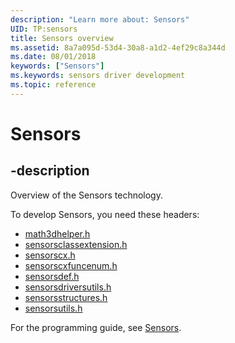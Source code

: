 ```yaml
---
description: "Learn more about: Sensors"
UID: TP:sensors
title: Sensors overview
ms.assetid: 8a7a095d-53d4-30a8-a1d2-4ef29c8a344d
ms.date: 08/01/2018
keywords: ["Sensors"]
ms.keywords: sensors driver development
ms.topic: reference
---
```


# Sensors

## -description

Overview of the Sensors technology.

To develop Sensors, you need these headers:

 * [math3dhelper.h](../math3dhelper/index.md)
 * [sensorsclassextension.h](../sensorsclassextension/index.md)
 * [sensorscx.h](../sensorscx/index.md)
 * [sensorscxfuncenum.h](../sensorscxfuncenum/index.md)
 * [sensorsdef.h](../sensorsdef/index.md)
 * [sensorsdriversutils.h](../sensorsdriversutils/index.md)
 * [sensorsstructures.h](../sensorsstructures/index.md)
 * [sensorsutils.h](../sensorsutils/index.md)


For the programming guide, see [Sensors](/windows-hardware/drivers/sensors).
